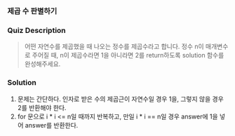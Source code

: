 ### 제곱 수 판별하기

### Quiz Description
> 어떤 자연수를 제곱했을 때 나오는 정수를 제곱수라고 합니다. 정수 n이 매개변수로 주어질 때, n이 제곱수라면 1을 아니라면 2를 return하도록 solution 함수를 완성해주세요.

### Solution
1. 문제는 간단하다. 인자로 받은 수의 제곱근이 자연수일 경우 1을, 그렇지 않을 경우 2를 반환해야 한다. 
2. for 문으로 i * i <= n일 때까지 반복하고, 만일 i * i == n일 경우 answer에 1을 넣어 answer를 반환한다. 